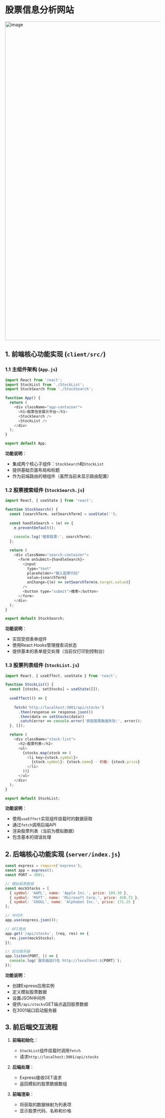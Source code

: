 # 股票信息分析网站
<img width="1905" height="1038" alt="image" src="https://github.com/user-attachments/assets/3d0ef625-883f-46d0-9b7a-30a989d0b915" />



## 1. 前端核心功能实现 (`client/src/`)

### 1.1 主组件架构 (`App.js`)

```javascript
import React from 'react';
import StockList from './StockList';
import StockSearch from './StockSearch';

function App() {
  return (
    <div className="app-container">
      <h1>股票信息展示平台</h1>
      <StockSearch />
      <StockList />
    </div>
  );
}

export default App;
```

**功能说明**：
- 集成两个核心子组件：`StockSearch`和`StockList`
- 提供基础页面布局和标题
- 作为前端路由的根组件（虽然当前未显示路由配置）

### 1.2 股票搜索组件 (`StockSearch.js`)

```javascript
import React, { useState } from 'react';

function StockSearch() {
  const [searchTerm, setSearchTerm] = useState('');
  
  const handleSearch = (e) => {
    e.preventDefault();
    
    console.log('搜索股票:', searchTerm);
  };

  return (
    <div className="search-container">
      <form onSubmit={handleSearch}>
        <input
          type="text"
          placeholder="输入股票代码"
          value={searchTerm}
          onChange={(e) => setSearchTerm(e.target.value)}
        />
        <button type="submit">搜索</button>
      </form>
    </div>
  );
}

export default StockSearch;
```

**功能说明**：
- 实现受控表单组件
- 使用React Hooks管理搜索词状态
- 提供基本的表单提交处理（当前仅打印到控制台）

### 1.3 股票列表组件 (`StockList.js`)

```javascript
import React, { useEffect, useState } from 'react';

function StockList() {
  const [stocks, setStocks] = useState([]);
  
  useEffect(() => {
    
    fetch('http://localhost:3001/api/stocks')
      .then(response => response.json())
      .then(data => setStocks(data))
      .catch(error => console.error('获取股票数据失败:', error));
  }, []);

  return (
    <div className="stock-list">
      <h2>股票列表</h2>
      <ul>
        {stocks.map(stock => (
          <li key={stock.symbol}>
            {stock.symbol}: {stock.name} - 价格: {stock.price}
          </li>
        ))}
      </ul>
    </div>
  );
}

export default StockList;
```

**功能说明**：
- 使用`useEffect`实现组件挂载时的数据获取
- 通过`fetch`调用后端API
- 渲染股票列表（当前为模拟数据）
- 包含基本的错误处理

## 2. 后端核心功能实现 (`server/index.js`)

```javascript
const express = require('express');
const app = express();
const PORT = 3001;

// 模拟股票数据
const mockStocks = [
  { symbol: 'AAPL', name: 'Apple Inc.', price: 189.30 },
  { symbol: 'MSFT', name: 'Microsoft Corp.', price: 420.72 },
  { symbol: 'GOOGL', name: 'Alphabet Inc.', price: 171.25 }
];

// 中间件
app.use(express.json());

// API路由
app.get('/api/stocks', (req, res) => {
  res.json(mockStocks);
});

// 启动服务器
app.listen(PORT, () => {
  console.log(`服务器运行在 http://localhost:${PORT}`);
});
```

**功能说明**：
- 创建Express应用实例
- 定义模拟股票数据
- 设置JSON中间件
- 提供`/api/stocks`GET端点返回股票数据
- 在3001端口启动服务器

## 3. 前后端交互流程

1. **前端初始化**：
   - `StockList`组件挂载时调用`fetch`
   - 请求`http://localhost:3001/api/stocks`

2. **后端处理**：
   - Express接收GET请求
   - 返回模拟的股票数据数组

3. **前端渲染**：
   - 将获取的数据映射为列表项
   - 显示股票代码、名称和价格
